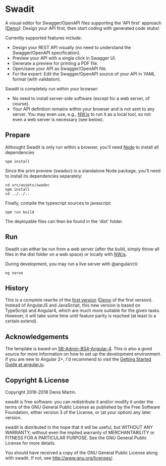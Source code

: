 # Swadit
A visual editor for Swagger/OpenAPI files supporting the 'API first' approach ([Demo](https://swadit.misc-net.de)): Design your API first, then start coding with generated code stubs!

Currently supported features include:
*  Design your REST API visually (no need to understand the Swagger/OpenAPI specification).
*  Preview your API with a single click in Swagger UI.
*  Generate a preview for printing a PDF file.
*  Open/save your API as Swagger/OpenAPI file.
*  For the expert: Edit the Swagger/OpenAPI source of your API in YAML format (with validation).

Swadit is completely run within your browser:
*  No need to install server-side software (except for a web server, of course).
*  Your API definition remains within your browser and is not sent to any server. You may even use, e.g., [NW.js](https://nwjs.io/) to run it as a local tool, so not even a web server is necessary (see below).


## Prepare
Althought Swadit is only run within a browser, you'll need [Node](https://nodejs.org) to install all dependencies
```
npm install
```

Since the print preview (swadoc) is a standalone Node package, you'll need to install its dependencies separately:
```
cd src/assets/swadoc
npm install
cd ../../..
```

Finally, compile the typescript sources to javascript:
```
npm run build
```

The deployable files can then be found in the 'dist' folder.


## Run
Swadit can either be run from a web server (after the build, simply throw all files in the dist folder on a web space) or locally with [NW.js](https://nwjs.io/).

During development, you may run a live server with @angular/cli:
```
ng serve
```

## History

This is a complete rewrite of the [first version](https://github.com/denis-martin/swadit/tree/javascript) ([Demo](https://swaditjs.misc-net.de) of the first version). Instead of AngularJS and JavaScript, this new version is based on TypeScript and Angular4, which are much more suitable for the given tasks. However, it will take some time until feature parity is reached (at least to a certain extend).


## Acknowledgements

The template is based on [SB-Admin-BS4-Angular-4](https://github.com/start-angular/SB-Admin-BS4-Angular-4). This is also a good source for more information on how to set up the development environment. If you are new to Angular 2+, I'd recommend to visit the [Getting Started Guide at angular.io](https://angular.io/guide/quickstart).


## Copyright & License

Copyright 2016-2018 Denis Martin.

swadit is free software: you can redistribute it and/or modify
it under the terms of the GNU General Public License as published by
the Free Software Foundation, either version 3 of the License, or
(at your option) any later version.

swadit is distributed in the hope that it will be useful,
but WITHOUT ANY WARRANTY; without even the implied warranty of
MERCHANTABILITY or FITNESS FOR A PARTICULAR PURPOSE.  See the
GNU General Public License for more details.

You should have received a copy of the GNU General Public License
along with swadit.  If not, see <http://www.gnu.org/licenses/>.